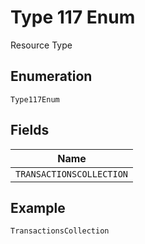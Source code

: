 
# Type 117 Enum

Resource Type

## Enumeration

`Type117Enum`

## Fields

| Name |
|  --- |
| `TRANSACTIONSCOLLECTION` |

## Example

```
TransactionsCollection
```

